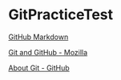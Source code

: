 # GitPracticeTest

[GitHub Markdown](https://docs.github.com/en/github/writing-on-github/getting-started-with-writing-and-formatting-on-github/basic-writing-and-formatting-syntax)

[Git and GitHub - Mozilla](https://developer.mozilla.org/en-US/docs/Learn/Tools_and_testing/GitHub)

[About Git - GitHub](https://docs.github.com/en/get-started/using-git/about-git)
